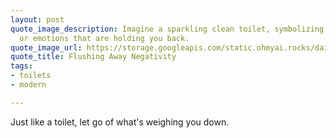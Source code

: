 ```yaml
---
layout: post
quote_image_description: Imagine a sparkling clean toilet, symbolizing releasing thoughts
  or emotions that are holding you back.
quote_image_url: https://storage.googleapis.com/static.ohmyai.rocks/daily/2024-04-01.jpg
quote_title: Flushing Away Negativity
tags:
- toilets
- modern

---
```


Just like a toilet, let go of what's weighing you down.